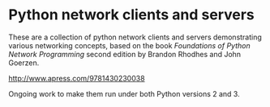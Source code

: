 # Python network clients and servers

These are a collection of python network clients and servers demonstrating
various networking concepts, based on the book 
*Foundations of Python Network Programming* second edition by 
Brandon Rhodhes and John Goerzen.

http://www.apress.com/9781430230038

Ongoing work to make them run under both Python versions 2 and 3.
